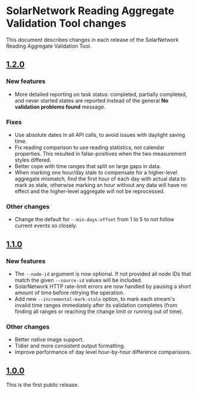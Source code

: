 # SolarNetwork Reading Aggregate Validation Tool changes

This document describes changes in each release of the SolarNetwork Reading Aggregate Validation
Tool.

## [1.2.0](https://github.com/SolarNetwork/reading-aggregate-validator/tree/1.2.0)

### New features

 * More detailed reporting on task status: completed, partially completed, and never started states
   are reported instead of the general **No validation problems found** message.

### Fixes

 * Use absolute dates in all API calls, to avoid issues with daylight saving time.
 * Fix reading comparison to use reading statistics, not calendar properties. This resulted in
   false-positives when the two measurement styles differed.
 * Better cope with time ranges that split on large gaps in data.
 * When marking one hour/day stale to compensate for a higher-level aggregate mismatch, find the
   first hour of each day with actual data to mark as stale, otherwise marking an hour without any
   data will have no effect and the higher-level aggregate will not be reprocessed.
 
### Other changes

 * Change the default for `--min-days-offset` from 1 to 5 to not follow current events so closely.


## [1.1.0](https://github.com/SolarNetwork/reading-aggregate-validator/tree/1.1.0)

### New features

 * The `--node-id` argument is now optional. If not provided all node IDs that match the given
   `--source-id` values will be included.
 * SolarNetwork HTTP rate-limit errors are now handled by pausing a short amount of time
   before retrying the operation.
 * Add new `--incremental-mark-stale` option, to mark each stream's invalid time ranges
   immediately after its validation completes (from finding all ranges or reaching the change
   limit or running out of time).

### Other changes

 * Better native image support.
 * Tidier and more consistent output formatting.
 * Improve performance of day level hour-by-hour difference comparisons.


## [1.0.0](https://github.com/SolarNetwork/reading-aggregate-validator/tree/1.0.0)

This is the first public release.
